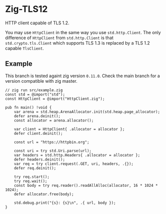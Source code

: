 # Zig-TLS12

HTTP client capable of TLS 1.2.

You may use `HttpClient` in the same way you use `std.http.Client`.
The only difference of `HttpClient` from `std.http.Client` is that `std.crypto.tls.Client` which supports TLS 1.3 is replaced by a TLS 1.2 capable `TlsClient`.

## Example

This branch is tested againt zig version `0.11.0`. Check the main branch for a version compatible with zig master.

```zig
// zig run src/example.zig
const std = @import("std");
const HttpClient = @import("HttpClient.zig");

pub fn main() !void {
    var arena = std.heap.ArenaAllocator.init(std.heap.page_allocator);
    defer arena.deinit();
    const allocator = arena.allocator();

    var client = HttpClient{ .allocator = allocator };
    defer client.deinit();

    const url = "https://httpbin.org";

    const uri = try std.Uri.parse(url);
    var headers = std.http.Headers{ .allocator = allocator };
    defer headers.deinit();
    var req = try client.request(.GET, uri, headers, .{});
    defer req.deinit();

    try req.start();
    try req.wait();
    const body = try req.reader().readAllAlloc(allocator, 16 * 1024 * 1024);
    defer allocator.free(body);

    std.debug.print("{s}: {s}\n", .{ url, body });
}
```
